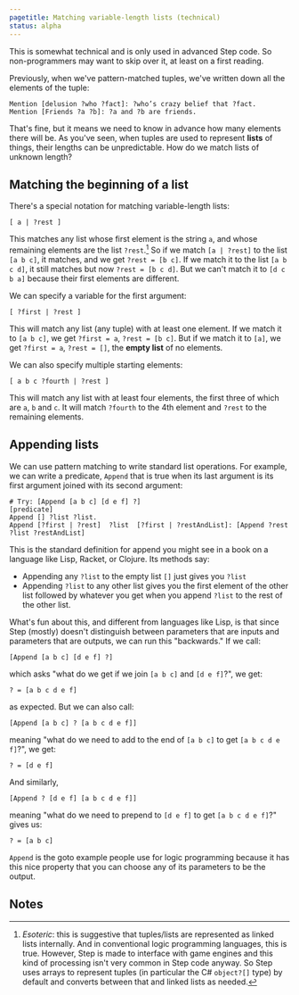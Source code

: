 ```yaml
---
pagetitle: Matching variable-length lists (technical)
status: alpha
---
```

This is somewhat technical and is only used in advanced Step code.  So non-programmers may want to skip over it, at least on a first reading.

Previously, when we've pattern-matched tuples, we've written down all the elements of the tuple:
```step
Mention [delusion ?who ?fact]: ?who’s crazy belief that ?fact.
Mention [Friends ?a ?b]: ?a and ?b are friends.
```
That's fine, but it means we need to know in advance how many elements there will be.  As you've seen, when tuples are used to represent **lists** of things, their lengths can be unpredictable.  How do we match lists of unknown length?

## Matching the beginning of a list

There's a special notation for matching variable-length lists:
```step
[ a | ?rest ]
```
This matches any list whose first element is the string `a`, and whose remaining elements  are the list `?rest`.[^1]   So if we match `[a | ?rest]` to the list `[a b c]`, it matches, and we get `?rest = [b c]`.  If we match it to the list `[a b c d]`, it still matches but now `?rest = [b c d]`.  But we can't match it to `[d c b a]` because their first elements are different.

We can specify a variable for the first argument:
```step
[ ?first | ?rest ]
```
This will match any list (any tuple) with at least one element.  If we match it to `[a b c]`, we get `?first = a`, `?rest = [b c]`.  But if we match it to `[a]`, we get `?first = a`, `?rest = []`, the **empty list** of no elements.

We can also specify multiple starting elements:
```step
[ a b c ?fourth | ?rest ]
```
This will match any list with at least four elements, the first three of which are `a`, `b` and `c`.  It will match `?fourth` to the 4th element and `?rest` to the remaining elements.

## Appending lists

We can use pattern matching to write standard list operations.  For example, we can write a predicate, `Append` that is true when its last argument is its first argument joined with its second argument:
```Step
# Try: [Append [a b c] [d e f] ?]
[predicate]
Append [] ?list ?list.
Append [?first | ?rest]  ?list  [?first | ?restAndList]: [Append ?rest ?list ?restAndList]
```
This is the standard definition for append you might see in a book on a language like Lisp, Racket, or Clojure.  Its methods say:
* Appending any `?list` to the empty list `[]` just gives you `?list`
* Appending `?list` to any other list gives you the first element of the other list followed by whatever you get when you append `?list` to the rest of the other list.

What's fun about this, and different from languages like Lisp, is that since Step (mostly) doesn't distinguish between parameters that are inputs and parameters that are outputs, we can run this "backwards."  If we call:
```step
[Append [a b c] [d e f] ?]
```
which asks "what do we get if we join `[a b c]` and  `[d e f]`?", we get:
```step
? = [a b c d e f]
```
as expected.  But we can also call:
```step
[Append [a b c] ? [a b c d e f]]
```
meaning "what do we need to add to the end of `[a b c]` to get `[a b c d e f]`?", we get:
```step
? = [d e f]
```
And similarly,
```step
[Append ? [d e f] [a b c d e f]]
```
meaning "what do we need to prepend to `[d e f]` to get `[a b c d e f]`?" gives us:
```step
? = [a b c]
```
`Append` is the goto example people use for logic programming because it has this nice property that you can choose any of its parameters to be the output. 

## Notes

[^1]: *Esoteric*: this is suggestive that tuples/lists are represented as linked lists internally.  And in conventional logic programming languages, this is true.  However, Step is made to interface with game engines and this kind of processing isn't very common in Step code anyway.  So Step uses arrays to represent tuples (in particular the C# `object?[]` type) by default and converts between that and linked lists as needed.